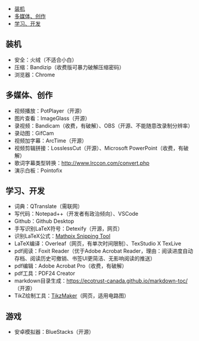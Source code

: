 - [装机](#装机)
- [多媒体、创作](#多媒体、创作)
- [学习、开发](#学习、开发)

## 装机
- 安全：火绒（不适合小白）
- 压缩：Bandizip（收费版可暴力破解压缩密码）
- 浏览器：Chrome

## 多媒体、创作
- 视频播放：PotPlayer（开源）
- 图片查看：ImageGlass（开源）
- 录视频：Bandicam（收费，有破解）、OBS（开源、不能随意改录制分辨率）
- 录动图：GifCam
- 视频加字幕：ArcTime（开源）
- 视频剪辑拼接：LosslessCut（开源）、Microsoft PowerPoint（收费，有破解）
- 歌词字幕类型转换：http://www.lrccon.com/convert.php
- 演示白板：Pointofix

## 学习、开发
- 词典：QTranslate（需联网）
- 写代码：Notepad++（开发者有政治倾向）、VSCode
- Github：Github Desktop
- 手写识别LaTeX符号：Detexify（开源，网页）
- 识别LaTeX公式：[Mathpix Snipping Tool](https://snip.mathpix.com/)
- LaTeX编译：Overleaf（网页，有单次时间限制）、TexStudio X TexLive
- pdf阅读：Foxit Reader（优于Adobe Acrobat Reader，理由：阅读进度自动存档、阅读历史可撤销、书签UI更简洁、无影响阅读的推送）
- pdf编辑：Adobe Acrobat Pro（收费，有破解）
- pdf工具：PDF24 Creator
- markdown目录生成：https://ecotrust-canada.github.io/markdown-toc/ （开源）
- TikZ绘制工具：[TikzMaker](https://tikzmaker.com/editor)（网页，适用电路图）

## 游戏
- 安卓模拟器：BlueStacks（开源）

